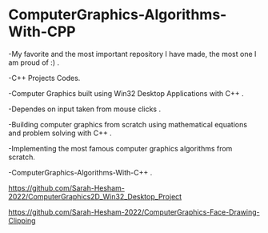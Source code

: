 # ComputerGraphics-Algorithms-With-CPP
-My favorite and the most important repository I have made, the most one I am proud of :) .

-C++ Projects Codes.

-Computer Graphics built using Win32 Desktop Applications with C++ .

-Dependes on input taken from mouse clicks .

-Building computer graphics from scratch using mathematical equations and problem solving with C++ .

-Implementing the most famous computer graphics algorithms from scratch.

-ComputerGraphics-Algorithms-With-C++ .

https://github.com/Sarah-Hesham-2022/ComputerGraphics2D_Win32_Desktop_Project

https://github.com/Sarah-Hesham-2022/ComputerGraphics-Face-Drawing-Clipping
